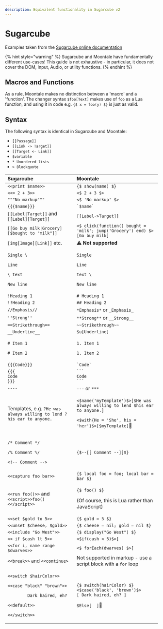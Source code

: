 ```yaml
---
description: Equivalent functionality in Sugarcube v2
---
```


# Sugarcube

Examples taken from the [Sugarcube online documentation](http://www.motoslave.net/sugarcube/2/docs)

{% hint style="warning" %}
Sugarcube and Moontale have fundamentally different use-cases! This guide is not exhaustive - in particular, it does not cover the DOM, Input, Audio, or utility functions.
{% endhint %}

## Macros and Functions

As a rule, Moontale makes no distinction between a 'macro' and a 'function'. The changer syntax `$foo[Text]` makes use of `foo` as a Lua function, and using it in code e.g. `{$ x = foo(y) $}` is just as valid.

## Syntax

The following syntax is identical in Sugarcube and Moontale:

* `[[Passage]]`
* `[[Link -> Target]]`
* `[[Target <- Link]]`
* `$variable`
* `* Unordered lists`
* `> Blockquote`

<table>
  <thead>
    <tr>
      <th style="text-align:left">Sugarcube</th>
      <th style="text-align:left">Moontale</th>
    </tr>
  </thead>
  <tbody>
    <tr>
      <td style="text-align:left"><code>&lt;&lt;print $name&gt;&gt;</code>
      </td>
      <td style="text-align:left"><code>{$ show(name) $}</code> 
      </td>
    </tr>
    <tr>
      <td style="text-align:left"><code>&lt;&lt;= 2 + 3&gt;&gt;</code>
      </td>
      <td style="text-align:left"><code>&lt;$ 2 + 3 $&gt;</code>
      </td>
    </tr>
    <tr>
      <td style="text-align:left"><code>&quot;&quot;&quot;No markup&quot;&quot;&quot;</code>
      </td>
      <td style="text-align:left"><code>&lt;$ &apos;No markup&apos; $&gt;</code>
      </td>
    </tr>
    <tr>
      <td style="text-align:left"><code>{{{$name}}}</code>
      </td>
      <td style="text-align:left"><code>`$name`</code>
      </td>
    </tr>
    <tr>
      <td style="text-align:left"><code>[[Label|Target]]</code> and <code>[[Label][Target]]</code>
      </td>
      <td style="text-align:left"><code>[[Label-&gt;Target]]</code>
      </td>
    </tr>
    <tr>
      <td style="text-align:left"><code>[[Go buy milk|Grocery][$bought to &quot;milk&quot;]]</code>
      </td>
      <td style="text-align:left"><code>&lt;$ click(function() bought = &apos;milk&apos;; jump(&apos;Grocery&apos;) end) $&gt;[Go buy milk]</code>
      </td>
    </tr>
    <tr>
      <td style="text-align:left"><code>[img[Image][Link]]</code> etc.</td>
      <td style="text-align:left">&#x26A0;&#xFE0F; <b>Not supported</b>
      </td>
    </tr>
    <tr>
      <td style="text-align:left">
        <p><code>Single \</code>
        </p>
        <p><code>Line</code>
        </p>
        <p><code>\ text</code>
        </p>
        <p><code>New line</code>
        </p>
      </td>
      <td style="text-align:left">
        <p><code>Single</code>
        </p>
        <p><code>Line</code>
        </p>
        <p><code>text \</code>
        </p>
        <p><code>New line</code>
        </p>
      </td>
    </tr>
    <tr>
      <td style="text-align:left"><code>!Heading 1</code>
      </td>
      <td style="text-align:left"><code># Heading 1</code>
      </td>
    </tr>
    <tr>
      <td style="text-align:left"><code>!!Heading 2</code>
      </td>
      <td style="text-align:left"><code>## Heading 2</code>
      </td>
    </tr>
    <tr>
      <td style="text-align:left"><code>//Emphasis//</code>
      </td>
      <td style="text-align:left"><code>*Emphasis*</code> or <code>_Emphasis_</code>
      </td>
    </tr>
    <tr>
      <td style="text-align:left"><code>&apos;&apos;Strong&apos;&apos;</code>
      </td>
      <td style="text-align:left"><code>**Strong**</code> or <code>__Strong__</code>
      </td>
    </tr>
    <tr>
      <td style="text-align:left"><code>==Strikethrough==</code>
      </td>
      <td style="text-align:left"><code>~~Strikethrough~~</code>
      </td>
    </tr>
    <tr>
      <td style="text-align:left"><code>__Underline__</code>
      </td>
      <td style="text-align:left"><code>$u[Underline]</code>
      </td>
    </tr>
    <tr>
      <td style="text-align:left">
        <p><code># Item 1</code>
        </p>
        <p><code># Item 2</code>
        </p>
      </td>
      <td style="text-align:left">
        <p><code>1. Item 1</code>
        </p>
        <p><code>1. Item 2</code>
        </p>
      </td>
    </tr>
    <tr>
      <td style="text-align:left"><code>{{{Code}}}</code>
      </td>
      <td style="text-align:left"><code>`Code`</code>
      </td>
    </tr>
    <tr>
      <td style="text-align:left"><code>{{{<br />Code<br />}}} </code>
      </td>
      <td style="text-align:left"><code>```</code>
        <br /><code>Code<br />```</code>
      </td>
    </tr>
    <tr>
      <td style="text-align:left"><code>----</code>
      </td>
      <td style="text-align:left"><code>---</code> or <code>***</code>
      </td>
    </tr>
    <tr>
      <td style="text-align:left">Templates, e.g. <code>?He was always willing to lend ?his ear to anyone.</code>
      </td>
      <td style="text-align:left">
        <p><code>&lt;$name(&apos;myTemplate&apos;)$&gt;[$He was always willing to lend $his ear to anyone.]</code>
        </p>
        <p><code>&lt;$with{He = &apos;She&apos;, his = &apos;her&apos;}$&gt;[$myTemplate]</code>&#x1F6A7;</p>
      </td>
    </tr>
    <tr>
      <td style="text-align:left">
        <p><code>/* Comment */</code>
        </p>
        <p><code>/% Comment %/</code>
        </p>
        <p><code>&lt;!-- Comment --&gt;</code>
        </p>
      </td>
      <td style="text-align:left"><code>{$--[[ Comment --]]$}</code>
      </td>
    </tr>
    <tr>
      <td style="text-align:left"><code>&lt;&lt;capture foo bar&gt;&gt;</code>
      </td>
      <td style="text-align:left"><code>{$ local foo = foo; local bar = bar $}</code>
      </td>
    </tr>
    <tr>
      <td style="text-align:left"><code>&lt;&lt;run foo()&gt;&gt;</code> and <code>&lt;&lt;script&gt;&gt;foo()&lt;&lt;/script&gt;&gt;</code>
      </td>
      <td style="text-align:left">
        <p><code>{$ foo() $}</code>
        </p>
        <p>(Of course, this is Lua rather than JavaScript)</p>
      </td>
    </tr>
    <tr>
      <td style="text-align:left"><code>&lt;&lt;set $gold to 5&gt;&gt;</code>
      </td>
      <td style="text-align:left"><code>{$ gold = 5 $}</code>
      </td>
    </tr>
    <tr>
      <td style="text-align:left"><code>&lt;&lt;unset $cheese, $gold&gt;&gt;</code>
      </td>
      <td style="text-align:left"><code>{$ cheese = nil; gold = nil $}</code>
      </td>
    </tr>
    <tr>
      <td style="text-align:left"><code>&lt;&lt;include &quot;Go West&quot;&gt;&gt;</code>
      </td>
      <td style="text-align:left"><code>{$ display(&quot;Go West&quot;) $}</code>
      </td>
    </tr>
    <tr>
      <td style="text-align:left"><code>&lt;&lt; if $cash lt 5&gt;&gt;</code>
      </td>
      <td style="text-align:left"><code>&lt;$if(cash &lt; 5)$&gt;[</code>
      </td>
    </tr>
    <tr>
      <td style="text-align:left"><code>&lt;&lt;for i, name range $dwarves&gt;&gt;</code>
      </td>
      <td style="text-align:left"><code>&lt;$ forEach(dwarves) $&gt;[</code>
      </td>
    </tr>
    <tr>
      <td style="text-align:left"><code>&lt;&lt;break&gt;&gt;</code> and <code>&lt;&lt;continue&gt;</code>
      </td>
      <td style="text-align:left">Not supported in markup - use a script block with a <code>for</code> loop</td>
    </tr>
    <tr>
      <td style="text-align:left">
        <p><code>&lt;&lt;switch $hairColor&gt;&gt;</code>
        </p>
        <p><code>&lt;&lt;case &quot;black&quot; &quot;brown&quot;&gt;&gt;</code>
        </p>
        <p><code>        Dark haired, eh?</code>
        </p>
        <p><code>&lt;&lt;default&gt;&gt;</code>
        </p>
        <p><code>&lt;&lt;/switch&gt;&gt;</code>
        </p>
      </td>
      <td style="text-align:left">
        <p><code>{$ switch(hairColor) $}</code> 
          <br /><code>&lt;$case(&apos;black&apos;, &apos;brown&apos;)$&gt;</code>
          <br /><code>[ Dark haired, eh? ]</code>
        </p>
        <p><code>$Else[  ]</code>&#x1F6A7;</p>
      </td>
    </tr>
  </tbody>
</table>



